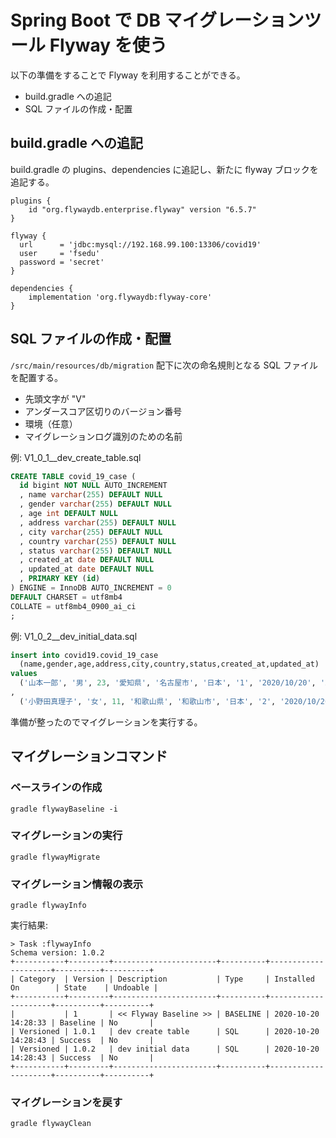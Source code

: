 # Spring Boot で DB マイグレーションツール Flyway を使う
以下の準備をすることで Flyway を利用することができる。

- build.gradle への追記
- SQL ファイルの作成・配置

## build.gradle への追記
build.gradle の plugins、dependencies に追記し、新たに flyway ブロックを追記する。
```
plugins {
	id "org.flywaydb.enterprise.flyway" version "6.5.7"
}

flyway {
  url      = 'jdbc:mysql://192.168.99.100:13306/covid19'
  user     = 'fsedu'
  password = 'secret'
}

dependencies {
	implementation 'org.flywaydb:flyway-core'
}
```

## SQL ファイルの作成・配置
`/src/main/resources/db/migration` 配下に次の命名規則となる SQL ファイルを配置する。
- 先頭文字が "V"
- アンダースコア区切りのバージョン番号
- 環境（任意）
- マイグレーションログ識別のための名前

例: V1_0_1__dev_create_table.sql
```sql
CREATE TABLE covid_19_case ( 
  id bigint NOT NULL AUTO_INCREMENT
  , name varchar(255) DEFAULT NULL
  , gender varchar(255) DEFAULT NULL
  , age int DEFAULT NULL
  , address varchar(255) DEFAULT NULL
  , city varchar(255) DEFAULT NULL
  , country varchar(255) DEFAULT NULL
  , status varchar(255) DEFAULT NULL
  , created_at date DEFAULT NULL
  , updated_at date DEFAULT NULL
  , PRIMARY KEY (id)
) ENGINE = InnoDB AUTO_INCREMENT = 0 
DEFAULT CHARSET = utf8mb4 
COLLATE = utf8mb4_0900_ai_ci
;
```

例: V1_0_2__dev_initial_data.sql
```sql
insert into covid19.covid_19_case
  (name,gender,age,address,city,country,status,created_at,updated_at)
values
  ('山本一郎', '男', 23, '愛知県', '名古屋市', '日本', '1', '2020/10/20', '2020/10/20')
,
  ('小野田真理子', '女', 11, '和歌山県', '和歌山市', '日本', '2', '2020/10/20', '2020/10/20');
```

準備が整ったのでマイグレーションを実行する。

## マイグレーションコマンド

### ベースラインの作成
```console
gradle flywayBaseline -i
```

### マイグレーションの実行
```console
gradle flywayMigrate
```

### マイグレーション情報の表示
```console
gradle flywayInfo
```
実行結果:
```
> Task :flywayInfo
Schema version: 1.0.2
+-----------+---------+-----------------------+----------+---------------------+----------+----------+
| Category  | Version | Description           | Type     | Installed On        | State    | Undoable |
+-----------+---------+-----------------------+----------+---------------------+----------+----------+
|           | 1       | << Flyway Baseline >> | BASELINE | 2020-10-20 14:28:33 | Baseline | No       |
| Versioned | 1.0.1   | dev create table      | SQL      | 2020-10-20 14:28:43 | Success  | No       |
| Versioned | 1.0.2   | dev initial data      | SQL      | 2020-10-20 14:28:43 | Success  | No       |
+-----------+---------+-----------------------+----------+---------------------+----------+----------+
```

### マイグレーションを戻す
```console
gradle flywayClean
```
